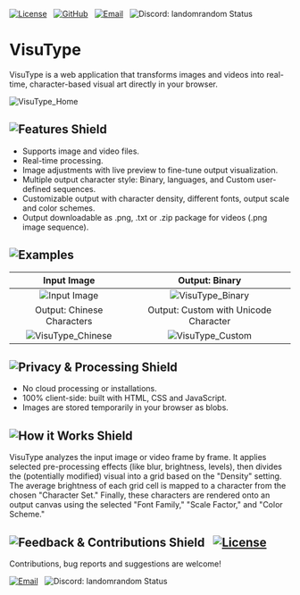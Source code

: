 [![License][license-shield]][license-url]   [![GitHub][github-shield]][github-url]   [![Email][gmail-shield]][gmail-url]   ![Discord: landomrandom Status][discord-shield-static]

[license-shield]: https://img.shields.io/badge/License-GPL%20v2-031203?style=for-the-badge&labelColor=0b0b0b&logo=gnu&logoColor=00FF00
[license-url]: LICENSE

[demo-shield]: https://img.shields.io/badge/Try_it-0b0b0b?style=for-the-badge&color=0b0b0b
[demo-url]: URL

[github-shield]: https://img.shields.io/badge/GitHub-031203?style=for-the-badge&color=0b0b0b&logo=github&logoColor=00FF00
[github-url]: URL

[gmail-shield]: https://img.shields.io/badge/Email-031203?style=for-the-badge&color=0b0b0b&logo=gmail&logoColor=00FF00
[gmail-url]: URL

[discord-shield-static]: https://img.shields.io/badge/Discord-landomrandom-031203?style=for-the-badge&labelColor=0b0b0b&messageColor=e0e6f7&logo=discord&logoColor=00FF00

# VisuType

VisuType is a web application that transforms images and videos into real-time, character-based visual art directly in your browser.

![VisuType_Home](https://github.com/user-attachments/assets/4b72104b-ada1-49be-8d08-d4b9511bb2ce)

## ![Features Shield][features-shield]

-   Supports image and video files.
-   Real-time processing.
-   Image adjustments with live preview to fine-tune output visualization.
-   Multiple output character style: Binary, languages, and Custom user-defined sequences.
-   Customizable output with character density, different fonts, output scale and color schemes.
-   Output downloadable as .png, .txt or .zip package for videos (.png image sequence).

[features-shield]: https://img.shields.io/badge/Features-00FF00?style=for-the-badge&color=0b0b0b&labelColor=0b0b0b

## ![Examples][examples-shield]

| Input Image | Output: Binary |
| :------------: | :---------------: |
| ![Input Image](https://github.com/user-attachments/assets/6cd90c8b-d13b-41bd-a332-e73e5bd0fd24) | ![VisuType_Binary](https://github.com/user-attachments/assets/cbeb344a-e8dd-4785-935f-9b6f241ba955) |
| Output: Chinese Characters | Output: Custom with Unicode Character |
| ![VisuType_Chinese](https://github.com/user-attachments/assets/562fe261-7747-4de0-9786-d27ae357464a) | ![VisuType_Custom](https://github.com/user-attachments/assets/3b255674-ccf0-4f4e-b30c-9f6926190b7b) |


[examples-shield]: https://img.shields.io/badge/Examples-00FF00?style=for-the-badge&color=0b0b0b&labelColor=0b0b0b

## ![Privacy & Processing Shield][processing-shield]

- No cloud processing or installations.
- 100% client-side: built with HTML, CSS and JavaScript.
- Images are stored temporarily in your browser as blobs.

[processing-shield]: https://img.shields.io/badge/Privacy%20&%20Processing-00FF00?style=for-the-badge&color=0b0b0b&labelColor=0b0b0b

## ![How it Works Shield][how-it-works-shield]

VisuType analyzes the input image or video frame by frame. It applies selected pre-processing effects (like blur, brightness, levels), then divides the (potentially modified) visual into a grid based on the "Density" setting. The average brightness of each grid cell is mapped to a character from the chosen "Character Set." Finally, these characters are rendered onto an output canvas using the selected "Font Family," "Scale Factor," and "Color Scheme."

[how-it-works-shield]: https://img.shields.io/badge/How%20it%20Works-00FF00?style=for-the-badge&color=0b0b0b&labelColor=00FF00

## ![Feedback & Contributions Shield][feedback-shield]   [![License][license-shield]][license-url]

Contributions, bug reports and suggestions are welcome!

[![Email][gmail-shield]][gmail-url]   ![Discord: landomrandom Status][discord-shield-static]

[feedback-shield]: https://img.shields.io/badge/Feedback%20&%20Contribute-031203?style=for-the-badge&color=0b0b0b&logo=github&logoColor=e0e6f7